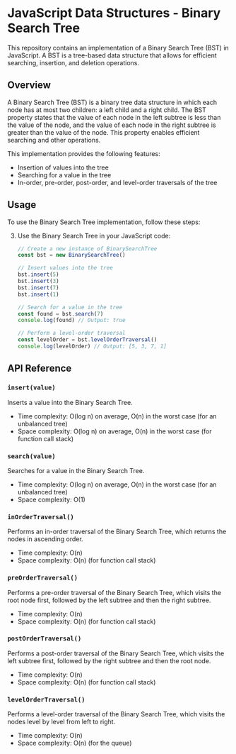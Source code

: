 # JavaScript Data Structures - Binary Search Tree

This repository contains an implementation of a Binary Search Tree (BST) in JavaScript. A BST is a tree-based data structure that allows for efficient searching, insertion, and deletion operations.

## Overview

A Binary Search Tree (BST) is a binary tree data structure in which each node has at most two children: a left child and a right child. The BST property states that the value of each node in the left subtree is less than the value of the node, and the value of each node in the right subtree is greater than the value of the node. This property enables efficient searching and other operations.

This implementation provides the following features:

- Insertion of values into the tree
- Searching for a value in the tree
- In-order, pre-order, post-order, and level-order traversals of the tree

## Usage

To use the Binary Search Tree implementation, follow these steps:

3. Use the Binary Search Tree in your JavaScript code:

   ```javascript
   // Create a new instance of BinarySearchTree
   const bst = new BinarySearchTree()

   // Insert values into the tree
   bst.insert(5)
   bst.insert(3)
   bst.insert(7)
   bst.insert(1)

   // Search for a value in the tree
   const found = bst.search(7)
   console.log(found) // Output: true

   // Perform a level-order traversal
   const levelOrder = bst.levelOrderTraversal()
   console.log(levelOrder) // Output: [5, 3, 7, 1]
   ```

## API Reference

### `insert(value)`

Inserts a value into the Binary Search Tree.

- Time complexity: O(log n) on average, O(n) in the worst case (for an unbalanced tree)
- Space complexity: O(log n) on average, O(n) in the worst case (for function call stack)

### `search(value)`

Searches for a value in the Binary Search Tree.

- Time complexity: O(log n) on average, O(n) in the worst case (for an unbalanced tree)
- Space complexity: O(1)

### `inOrderTraversal()`

Performs an in-order traversal of the Binary Search Tree, which returns the nodes in ascending order.

- Time complexity: O(n)
- Space complexity: O(n) (for function call stack)

### `preOrderTraversal()`

Performs a pre-order traversal of the Binary Search Tree, which visits the root node first, followed by the left subtree and then the right subtree.

- Time complexity: O(n)
- Space complexity: O(n) (for function call stack)

### `postOrderTraversal()`

Performs a post-order traversal of the Binary Search Tree, which visits the left subtree first, followed by the right subtree and then the root node.

- Time complexity: O(n)
- Space complexity: O(n) (for function call stack)

### `levelOrderTraversal()`

Performs a level-order traversal of the Binary Search Tree, which visits the nodes level by level from left to right.

- Time complexity: O(n)
- Space complexity: O(n) (for the queue)
